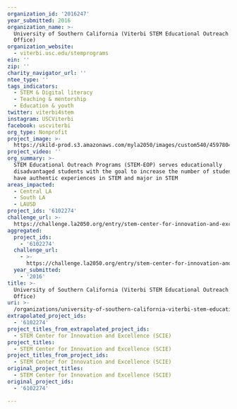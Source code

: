 ```yaml
---
organization_id: '2016247'
year_submitted: 2016
organization_name: >-
  University of Southern California (Viterbi STEM Educational Outreach Programs
  Office)
organization_website:
  - viterbi.usc.edu/stemprograms
ein: ''
zip: ''
charity_navigator_url: ''
ntee_type: ''
tags_indicators:
  - STEM & Digital literacy
  - Teaching & mentorship
  - Education & youth
twitter: viterbi4stem
instagram: USCViterbi
facebook: uscviterbi
org_type: Nonprofit
project_image: >-
  https://skild-prod.s3.amazonaws.com/myla2050/images/custom540/4597804105741-team91.jpg
project_video: ''
org_summary: >-
  STEM Educational Outreach Programs (STEM-EOP) serves educationally
  disadvantaged students with the goal to increase the number of students who
  have authentic experiences in STEM and major in STEM
areas_impacted:
  - Central LA
  - South LA
  - LAUSD
project_ids: '6102274'
challenge_url: >-
  https://challenge.la2050.org/entry/stem-center-for-innovation-and-excellence-scie
aggregated:
  project_ids:
    - '6102274'
  challenge_url:
    - >-
      https://challenge.la2050.org/entry/stem-center-for-innovation-and-excellence-scie
  year_submitted:
    - '2016'
title: >-
  University of Southern California (Viterbi STEM Educational Outreach Programs
  Office)
uri: >-
  /organizations/university-of-southern-california-viterbi-stem-educational-outreach-programs-office/
extrapolated_project_ids:
  - '6102274'
project_titles_from_extrapolated_project_ids:
  - STEM Center for Innovation and Excellence (SCIE)
project_titles:
  - STEM Center for Innovation and Excellence (SCIE)
project_titles_from_project_ids:
  - STEM Center for Innovation and Excellence (SCIE)
original_project_titles:
  - STEM Center for Innovation and Excellence (SCIE)
original_project_ids:
  - '6102274'

---
```

